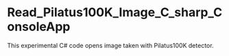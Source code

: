 # Read_Pilatus100K_Image_C_sharp_ConsoleApp
This experimental C# code opens image taken with Pilatus100K detector. 

